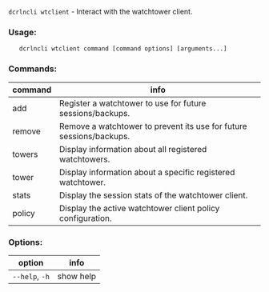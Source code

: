 `dcrlncli wtclient` - Interact with the watchtower client.

### Usage:
```
   dcrlncli wtclient command [command options] [arguments...]
```

### Commands:
|command|info|
|--|--|
|add|    Register a watchtower to use for future sessions/backups.|
|remove| Remove a watchtower to prevent its use for future sessions/backups.|
|towers| Display information about all registered watchtowers.|
|tower|  Display information about a specific registered watchtower.|
|stats|  Display the session stats of the watchtower client.|
|policy| Display the active watchtower client policy configuration.|

### Options:
|option|info|
|--|--|
|`--help`, `-h`|  show help|
